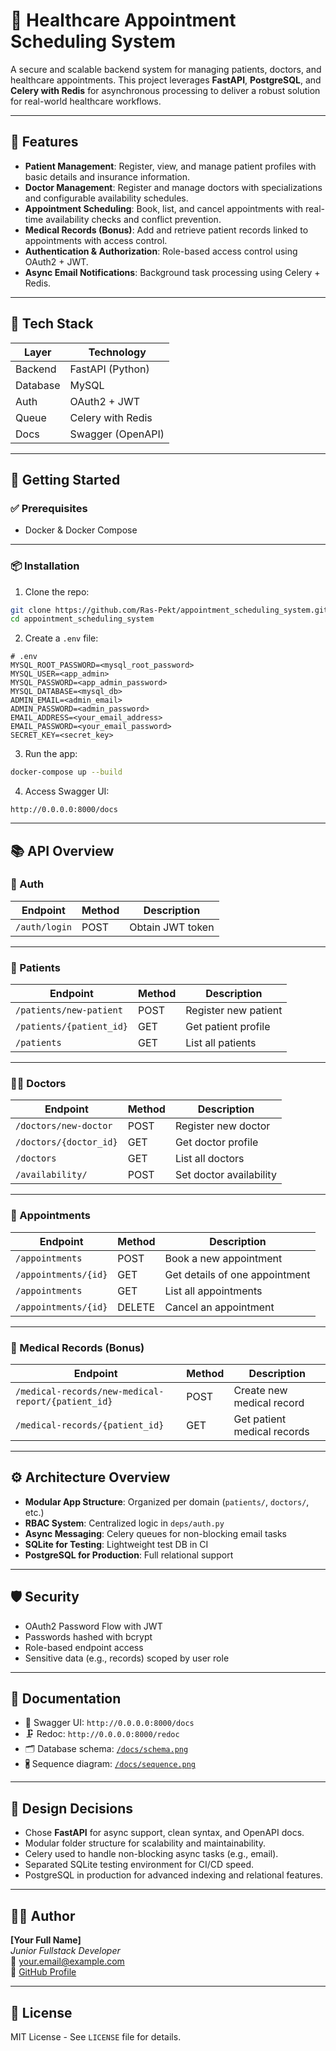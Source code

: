 # 🏥 Healthcare Appointment Scheduling System

A secure and scalable backend system for managing patients, doctors, and healthcare appointments. This project leverages **FastAPI**, **PostgreSQL**, and **Celery with Redis** for asynchronous processing to deliver a robust solution for real-world healthcare workflows.

---

## 🔧 Features

- **Patient Management**: Register, view, and manage patient profiles with basic details and insurance information.
- **Doctor Management**: Register and manage doctors with specializations and configurable availability schedules.
- **Appointment Scheduling**: Book, list, and cancel appointments with real-time availability checks and conflict prevention.
- **Medical Records (Bonus)**: Add and retrieve patient records linked to appointments with access control.
- **Authentication & Authorization**: Role-based access control using OAuth2 + JWT.
- **Async Email Notifications**: Background task processing using Celery + Redis.

---

## 🧱 Tech Stack

| Layer    | Technology        |
| -------- | ----------------- |
| Backend  | FastAPI (Python)  |
| Database | MySQL             |
| Auth     | OAuth2 + JWT      |
| Queue    | Celery with Redis |
| Docs     | Swagger (OpenAPI) |

---

## 🚀 Getting Started

### ✅ Prerequisites

- Docker & Docker Compose

---

### 📦 Installation

1. Clone the repo:

```bash
git clone https://github.com/Ras-Pekt/appointment_scheduling_system.git
cd appointment_scheduling_system
```

2. Create a `.env` file:

```env
# .env
MYSQL_ROOT_PASSWORD=<mysql_root_password>
MYSQL_USER=<app_admin>
MYSQL_PASSWORD=<app_admin_password>
MYSQL_DATABASE=<mysql_db>
ADMIN_EMAIL=<admin_email>
ADMIN_PASSWORD=<admin_password>
EMAIL_ADDRESS=<your_email_address>
EMAIL_PASSWORD=<your_email_password>
SECRET_KEY=<secret_key>
```

3. Run the app:

```bash
docker-compose up --build
```

4. Access Swagger UI:

```
http://0.0.0.0:8000/docs
```

---

## 📚 API Overview

### 🔐 Auth

| Endpoint      | Method | Description      |
| ------------- | ------ | ---------------- |
| `/auth/login` | POST   | Obtain JWT token |

---

### 🧝 Patients

| Endpoint                 | Method | Description          |
| ------------------------ | ------ | -------------------- |
| `/patients/new-patient`  | POST   | Register new patient |
| `/patients/{patient_id}` | GET    | Get patient profile  |
| `/patients`              | GET    | List all patients    |

---

### 👨‍⚕️ Doctors

| Endpoint               | Method | Description             |
| ---------------------- | ------ | ----------------------- |
| `/doctors/new-doctor`  | POST   | Register new doctor     |
| `/doctors/{doctor_id}` | GET    | Get doctor profile      |
| `/doctors`             | GET    | List all doctors        |
| `/availability/`       | POST   | Set doctor availability |

---

### 📅 Appointments

| Endpoint             | Method | Description                    |
| -------------------- | ------ | ------------------------------ |
| `/appointments`      | POST   | Book a new appointment         |
| `/appointments/{id}` | GET    | Get details of one appointment |
| `/appointments`      | GET    | List all appointments          |
| `/appointments/{id}` | DELETE | Cancel an appointment          |

---

### 📄 Medical Records (Bonus)

| Endpoint                                           | Method | Description                 |
| -------------------------------------------------- | ------ | --------------------------- |
| `/medical-records/new-medical-report/{patient_id}` | POST   | Create new medical record   |
| `/medical-records/{patient_id}`                    | GET    | Get patient medical records |

---

## ⚙️ Architecture Overview

- **Modular App Structure**: Organized per domain (`patients/`, `doctors/`, etc.)
- **RBAC System**: Centralized logic in `deps/auth.py`
- **Async Messaging**: Celery queues for non-blocking email tasks
- **SQLite for Testing**: Lightweight test DB in CI
- **PostgreSQL for Production**: Full relational support

---

## 🛡️ Security

- OAuth2 Password Flow with JWT
- Passwords hashed with bcrypt
- Role-based endpoint access
- Sensitive data (e.g., records) scoped by user role

---

## 🧱 Documentation

- 📄 Swagger UI: `http://0.0.0.0:8000/docs`
- 🗜️ Redoc: `http://0.0.0.0:8000/redoc`
- 🗂️ Database schema: [`/docs/schema.png`](docs/schema.png)
- 🖁️ Sequence diagram: [`/docs/sequence.png`](docs/sequence.png)

---

## 🧐 Design Decisions

- Chose **FastAPI** for async support, clean syntax, and OpenAPI docs.
- Modular folder structure for scalability and maintainability.
- Celery used to handle non-blocking async tasks (e.g., email).
- Separated SQLite testing environment for CI/CD speed.
- PostgreSQL in production for advanced indexing and relational features.

---

## 👨‍💼 Author

**[Your Full Name]**  
_Junior Fullstack Developer_  
📧 your.email@example.com  
🔗 [GitHub Profile](https://github.com/your-username)

---

## 📃 License

MIT License - See `LICENSE` file for details.
